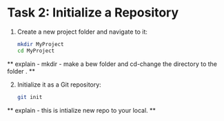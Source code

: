 # **Task 2: Initialize a Repository**
1. Create a new project folder and navigate to it:  
   ```bash
   mkdir MyProject
   cd MyProject
   ```
  ** explain - mkdir - make a bew folder and cd-change the directory to the folder . **

2. Initialize it as a Git repository:  
   ```bash
   git init
   ```
 **  explain - this is intialize new repo to your local. **  
 
